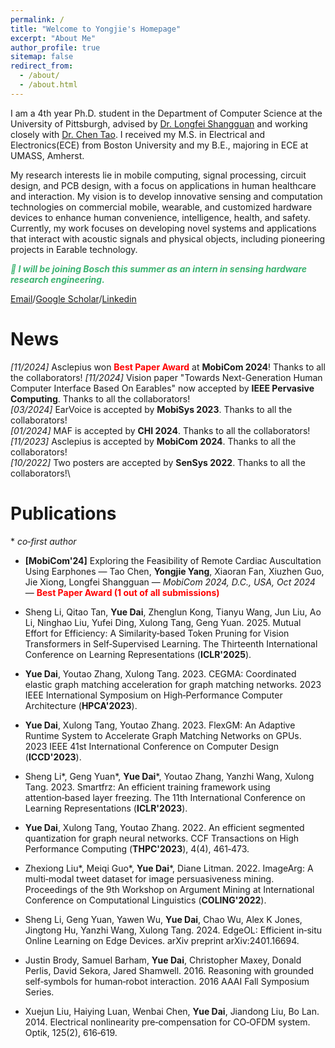 ```yaml
---
permalink: /
title: "Welcome to Yongjie's Homepage"
excerpt: "About Me"
author_profile: true
sitemap: false
redirect_from: 
  - /about/
  - /about.html
---
```



I am a 4th year Ph.D. student in the Department of Computer Science at the University of Pittsburgh, advised by [Dr. Longfei Shangguan](https://shanggdlk.github.io/) and working closely with [Dr. Chen Tao](https://tachen-cs.github.io/).  I received my M.S. in Electrical and Electronics(ECE) from Boston University and my B.E., majoring in ECE at UMASS, Amherst.

My research interests lie in mobile computing, signal processing, circuit design, and PCB design, with a focus on applications in human healthcare and interaction. My vision is to develop innovative sensing and computation technologies on commercial mobile, wearable, and customized hardware devices to enhance human convenience, intelligence, health, and safety. Currently, my work focuses on developing novel systems and applications that interact with acoustic signals and physical objects, including pioneering projects in Earable technology.

<p style="color: MediumSeaGreen; font-style: italic; font-weight: bold;">
  🚀 I will be joining Bosch this summer as an intern in sensing hardware research engineering.
</p>

[Email](yoy28@pitt.edu)/[Google Scholar](https://scholar.google.com/citations?user=EPop_bEAAAAJ&hl=en)/[Linkedin](https://www.linkedin.com/in/yongjie-yang-60b427183/)

News
======
_[11/2024]_ Asclepius won <span style="color: red; font-weight: bold;">Best Paper Award</span> at **MobiCom 2024**! Thanks to all the collaborators!
_[11/2024]_ Vision paper "Towards Next-Generation Human Computer Interface Based On Earables" now accepted by **IEEE Pervasive Computing**. Thanks to all the collaborators!\
_[03/2024]_ EarVoice is accepted by **MobiSys 2023**. Thanks to all the collaborators!\
_[01/2024]_ MAF is accepted by **CHI 2024**. Thanks to all the collaborators!\
_[11/2023]_ Asclepius is accepted by **MobiCom 2024**. Thanks to all the collaborators!\
_[10/2022]_ Two posters are accepted by **SenSys 2022**. Thanks to all the collaborators!\

Publications
======

\* *co‑first author*

- <strong>[MobiCom'24]</strong> Exploring the Feasibility of Remote Cardiac Auscultation Using Earphones — Tao Chen, <strong>**Yongjie Yang**</strong>, Xiaoran Fan, Xiuzhen Guo, Jie Xiong, Longfei Shangguan — <em>MobiCom 2024, D.C., USA, Oct 2024</em> — <span style="color: red; font-weight: bold;">Best Paper Award (1 out of all submissions)</span>

- Sheng Li, Qitao Tan, **Yue Dai**, Zhenglun Kong, Tianyu Wang, Jun Liu, Ao Li, Ninghao Liu, Yufei Ding, Xulong Tang, Geng Yuan. 2025. Mutual Effort for Efficiency: A Similarity‑based Token Pruning for Vision Transformers in Self‑Supervised Learning. The Thirteenth International Conference on Learning Representations (**ICLR'2025**).

- **Yue Dai**, Youtao Zhang, Xulong Tang. 2023. CEGMA: Coordinated elastic graph matching acceleration for graph matching networks. 2023 IEEE International Symposium on High‑Performance Computer Architecture (**HPCA'2023**).

- **Yue Dai**, Xulong Tang, Youtao Zhang. 2023. FlexGM: An Adaptive Runtime System to Accelerate Graph Matching Networks on GPUs. 2023 IEEE 41st International Conference on Computer Design (**ICCD'2023**).

- Sheng Li\*, Geng Yuan\*, **Yue Dai***, Youtao Zhang, Yanzhi Wang, Xulong Tang. 2023. Smartfrz: An efficient training framework using attention‑based layer freezing. The 11th International Conference on Learning Representations (**ICLR'2023**).

- **Yue Dai**, Xulong Tang, Youtao Zhang. 2022. An efficient segmented quantization for graph neural networks. CCF Transactions on High Performance Computing (**THPC'2023**), 4(4), 461‑473.

- Zhexiong Liu\*, Meiqi Guo\*, **Yue Dai***, Diane Litman. 2022. ImageArg: A multi‑modal tweet dataset for image persuasiveness mining. Proceedings of the 9th Workshop on Argument Mining at International Conference on Computational Linguistics (**COLING'2022**).

- Sheng Li, Geng Yuan, Yawen Wu, **Yue Dai**, Chao Wu, Alex K Jones, Jingtong Hu, Yanzhi Wang, Xulong Tang. 2024. EdgeOL: Efficient in‑situ Online Learning on Edge Devices. arXiv preprint arXiv:2401.16694.

- Justin Brody, Samuel Barham, **Yue Dai**, Christopher Maxey, Donald Perlis, David Sekora, Jared Shamwell. 2016. Reasoning with grounded self‑symbols for human‑robot interaction. 2016 AAAI Fall Symposium Series.

- Xuejun Liu, Haiying Luan, Wenbai Chen, **Yue Dai**, Jiandong Liu, Bo Lan. 2014. Electrical nonlinearity pre‑compensation for CO‑OFDM system. Optik, 125(2), 616‑619.
